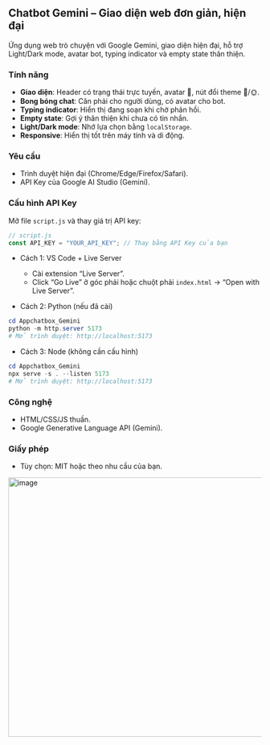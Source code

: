 ## Chatbot Gemini – Giao diện web đơn giản, hiện đại

Ứng dụng web trò chuyện với Google Gemini, giao diện hiện đại, hỗ trợ Light/Dark mode, avatar bot, typing indicator và empty state thân thiện.

### Tính năng
- **Giao diện**: Header có trạng thái trực tuyến, avatar 🤖, nút đổi theme 🌙/🌞.
- **Bong bóng chat**: Căn phải cho người dùng, có avatar cho bot.
- **Typing indicator**: Hiển thị đang soạn khi chờ phản hồi.
- **Empty state**: Gợi ý thân thiện khi chưa có tin nhắn.
- **Light/Dark mode**: Nhớ lựa chọn bằng `localStorage`.
- **Responsive**: Hiển thị tốt trên máy tính và di động.

### Yêu cầu
- Trình duyệt hiện đại (Chrome/Edge/Firefox/Safari).
- API Key của Google AI Studio (Gemini).

### Cấu hình API Key
Mở file `script.js` và thay giá trị API key:

```js
// script.js
const API_KEY = "YOUR_API_KEY"; // Thay bằng API Key của bạn
```

- Cách 1: VS Code + Live Server
  - Cài extension “Live Server”.
  - Click “Go Live” ở góc phải hoặc chuột phải `index.html` → “Open with Live Server”.

- Cách 2: Python (nếu đã cài)
```powershell
cd Appchatbox_Gemini
python -m http.server 5173
# Mở trình duyệt: http://localhost:5173
```

- Cách 3: Node (không cần cấu hình)
```powershell
cd Appchatbox_Gemini
npx serve -s . --listen 5173
# Mở trình duyệt: http://localhost:5173
```

### Công nghệ
- HTML/CSS/JS thuần.
- Google Generative Language API (Gemini).

### Giấy phép
- Tùy chọn: MIT hoặc theo nhu cầu của bạn.
<img width="1045" height="516" alt="image" src="https://github.com/user-attachments/assets/b8583f47-cc18-4e04-8774-53a009571dcc" />
